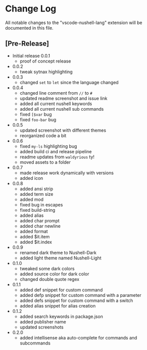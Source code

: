 # Change Log

All notable changes to the "vscode-nushell-lang" extension will be documented in this file.

## [Pre-Release]

- Initial release 0.0.1
    * proof of concept release
- 0.0.2
    * tweak sytnax highlighting
- 0.0.3
    * changed `set` to `let` since the language changed
- 0.0.4
    * changed line comment from `//` to `#`
    * updated readme screenshot and issue link
    * added all current nushell keywords
    * added all current nushell sub commands
    * fixed `[$var` bug
    * fixed `foo-bar` bug
- 0.0.5
    * updated screenshot with different themes
    * reorganized code a bit
- 0.0.6
    * fixed `my-ls` highlighting bug
    * added build ci and release pipeline
    * readme updates from `waldyrious` ty!
    * moved assets to a folder
- 0.0.7
    * made release work dynamically with versions
    * added icon
- 0.0.8
    * added ansi strip
    * added term size
    * added mod
    * fixed bug in escapes
    * fixed build-string
    * added alias
    * added char prompt
    * added char newline
    * added format
    * added $it.item
    * added $it.index
- 0.0.9
    * renamed dark theme to Nushell-Dark
    * added light theme named Nushell-Light
- 0.1.0
    * tweaked some dark colors
    * added source color for dark color
    * changed double quote regex
- 0.1.1
    * added def snippet for custom command
    * added defp snippet for custom command with a parameter
    * added defs snippet for custom command with a switch
    * added alias snippet for alias creation
- 0.1.2
    * added search keywords in package.json
    * added publisher name
    * updated screenshots
- 0.2.0
    * added intellisense aka auto-complete for commands and subcommands


